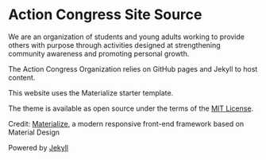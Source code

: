 # Action Congress Site Source

We are an organization of students and young adults working to provide others with purpose through activities designed at strengthening community awareness and promoting personal growth.

The Action Congress Organization relies on GitHub pages and Jekyll to host content.

This website uses the Materialize starter template.

The theme is available as open source under the terms of the <a href="https://opensource.org/licenses/MIT">MIT License</a>.

Credit:
<a href="http://materializecss.com/">Materialize</a>, a  modern responsive front-end framework based on Material Design

Powered by <a href="http://jekyllrb.com">Jekyll</a>

